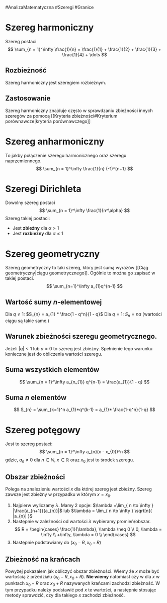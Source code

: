 #AnalizaMatematyczna #Szeregi #Granice
# Szereg harmoniczny
Szereg postaci
$$
\sum_{n = 1}^\infty \frac{1}{n} = \frac{1}{1} + \frac{1}{2} + \frac{1}{3} + \frac{1}{4} + \dots
$$

## Rozbieżność
Szereg harmoniczny jest szeregiem rozbieżnym.
## Zastosowanie
Szereg harmoniczny znajduje często w sprawdzaniu zbieżności innych szeregów za pomocą [[Kryteria zbieżności#Kryterium porównawcze|kryteria porównawczego]] 
# Szereg anharmoniczny
To jakby połączenie szeregu harmonicznego oraz szeregu naprzemiennego.
$$
\sum_{n = 1}^\infty \frac{1}{n} (-1)^{n+1}
$$
# Szeregi Dirichleta
Dowolny szereg postaci
$$
\sum_{n = 1}^\infty \frac{1}{n^\alpha}
$$
Szereg takiej postaci:
- Jest **zbieżny** dla $\alpha > 1$
- Jest **rozbieżny** dla $\alpha \leq 1$


# Szereg geometryczny
Szereg geometryczny to taki szereg, który jest sumą wyrazów [[Ciąg geometryczny|ciągu geometrycznego]].
Ogólnie to można go zapisać w takiej postaci.
$$
\sum_{n=1}^\infty a_{1}q^{n-1}
$$
## Wartość sumy $n$-elementowej
Dla $q \neq 1$: $S_{n} = a_{1} * \frac{1 - q^n}{1 - q}$
Dla $q = 1$: $S_{n} = na$ (wartości ciągu są takie same.)

## Warunek zbieżności szeregu geometrycznego.
Jeżeli $|q| < 1$ lub $a = 0$ to szereg jest zbieżny.
Spełnienie tego warunku konieczne jest do obliczenia wartości szeregu.
## Suma wszystkich elementów
$$
\sum_{n = 1}^\infty a_{n_{1}} q^{n-1} = \frac{a_{1}}{1 - q}
$$
## Suma $n$ elementów
$$
S_{n} = \sum_{k=1}^n a_{1}*q^{k-1} = a_{1}* \frac{1-q^n}{1-q}
$$
# Szereg potęgowy
Jest to szereg postaci:
$$
\sum_{n = 1}^\infty a_{n}(x - x_{0})^n
$$
gdzie, $a_{n} \neq 0$ dla $n \in \mathbb{N}$, $x \in \mathbb{R}$
oraz $x_{0}$ jest to środek szeregu.
## Obszar zbieżności
Polega na znalezieniu wartości $x$ dla której szereg jest zbieżny.
Szereg zawsze jest zbieżny w przypadku w którym $x = x_{0}$.

1. Najpierw wyliczamy $\lambda$. Mamy 2 opcje: $\lambda =\lim_{ n \to \infty } |\frac{a_{n+1}}{a_{n}}|$ lub $\lambda = \lim_{ n \to \infty } \sqrt[n]{ |a_{n}| }$
2. Następnie w zależności od wartości $\lambda$ wybieramy promień/obszar.$$
   R = \begin{cases}
\frac{1}{\lambda}, \lambda \neq 0 \\
0, \lambda = \infty \\
+\infty, \lambda = 0 \\
\end{cases}
$$
3. Następnie podstawiamy do $(x_{0} - R, x_{0} + R)$ 
## Zbieżność na krańcach
Powyżej pokazałem jak obliczyć obszar zbieżności. Wiemy że $x$ może być wartością z przedziału $(x_{0} - R, x_{0} + R)$.
**Nie wiemy** natomiast czy w dla $x$ w punktach $x_{0} - R$ oraz $x_{0} + R$  nazywanych krańcami zachodzi zbieżność. W tym przypadku należy podstawić pod $x$ te wartości, a następnie stosując metody sprawdzić, czy dla takiego $x$ zachodzi zbieżność. 